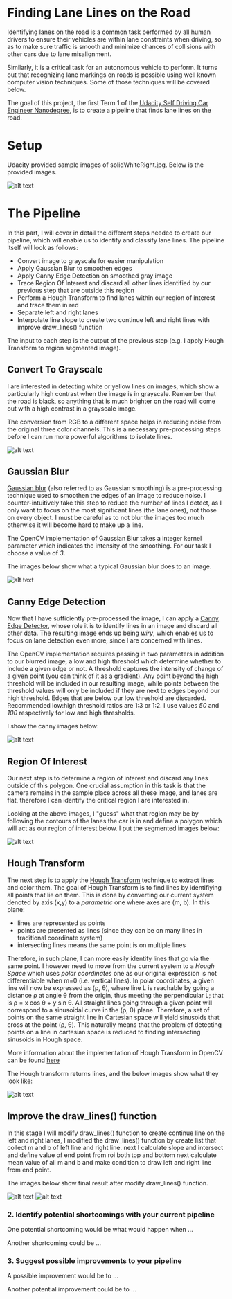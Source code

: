 # **Finding Lane Lines on the Road**

Identifying lanes on the road is a common task performed by all human drivers to ensure their vehicles are within lane constraints when driving, so as to make sure traffic is smooth and minimize chances of collisions with other cars due to lane misalignment.

Similarly, it is a critical task for an autonomous vehicle to perform. It turns out that recognizing lane markings on roads is possible using well known computer vision techniques. Some of those techniques will be covered below.

The goal of this project, the first Term 1 of the [Udacity Self Driving Car Engineer Nanodegree](https://www.udacity.com/course/self-driving-car-engineer-nanodegree--nd013), is to create a pipeline that finds lane lines on the road.

[//]: # (Image References)

[image1]: ./output_image/gray.png "Grayscale"
[image2]: ./output_image/blur.png "Blur"
[image3]: ./output_image/canny.png "Canny"
[image4]: ./output_image/roi.png "Roi"
[image5]: ./output_image/hough_1.png "Hough"
[image6]: ./output_image/final_result.png "Final"
[image7]: ./test_images/solidWhiteRight.jpg "origin"
[image8]: ./output_image/hough.png "Hough_I"



# Setup

Udacity provided sample images of solidWhiteRight.jpg. Below is the provided images.

![alt text][image7]


# The Pipeline

In this part, I will cover in detail the different steps needed to create our pipeline, which will enable us to identify and classify lane lines. The pipeline itself will look as follows:
* Convert image to grayscale for easier manipulation
* Apply Gaussian Blur to smoothen edges
* Apply Canny Edge Detection on smoothed gray image
* Trace Region Of Interest and discard all other lines identified by our previous step that are outside this region
* Perform a Hough Transform to find lanes within our region of interest and trace them in red
* Separate left and right lanes
* Interpolate line slope to create two continue left and right lines with improve draw_lines() function

The input to each step is the output of the previous step (e.g. I apply Hough Transform to region segmented image).



## Convert To Grayscale

I are interested in detecting white or yellow lines on images, which show a particularly high contrast when the image is in grayscale. Remember that the road is black, so anything that is much brighter on the road will come out with a high contrast in a grayscale image.

The conversion from RGB to a different space helps in reducing noise from the original three color channels. This is a necessary pre-processing steps before I can run more powerful algorithms to isolate lines.

![alt text][image1]

## Gaussian Blur

[Gaussian blur](https://en.wikipedia.org/wiki/Gaussian_blur) (also referred to as Gaussian smoothing) is a pre-processing technique used to smoothen the edges of an image to reduce noise. I counter-intuitively take this step to reduce the number of lines I detect, as I only want to focus on the most significant lines (the lane ones), not those on every object. I must be careful as to not blur the images too much otherwise it will become hard to make up a line.

The OpenCV implementation of Gaussian Blur takes a integer kernel parameter which indicates the intensity of the smoothing. For our task I choose a value of _3_.

The images below show what a typical Gaussian blur does to an image.

![alt text][image2]


## Canny Edge Detection

Now that I have sufficiently pre-processed the image, I can apply a [Canny Edge Detector](https://en.wikipedia.org/wiki/Canny_edge_detector), whose role it is to identify lines in an image and discard all other data. The resulting image ends up being _wiry_, which enables us to focus on lane detection even more, since I are concerned with lines.

The OpenCV implementation requires passing in two parameters in addition to our blurred image, a low and high threshold which determine whether to include a given edge or not. A threshold captures the intensity of change of a given point (you can think of it as a gradient). Any point beyond the high threshold will be included in our resulting image, while points between the threshold values will only be included if they are next to edges beyond our high threshold. Edges that are below our low threshold are discarded. Recommended low:high threshold ratios are 1:3 or 1:2. I use values _50_ and _100_ respectively for low and high thresholds.

I show the canny images below:

![alt text][image3]

## Region Of Interest

Our next step is to determine a region of interest and discard any lines outside of this polygon. One crucial assumption in this task is that the camera remains in the sample place across all these image, and lanes are flat, therefore I can identify the critical region I are interested in.

Looking at the above images, I "guess" what that region may be by following the contours of the lanes the car is in and define a polygon which will act as our region of interest below.
I put the segmented images below:

![alt text][image4]


## Hough Transform

The next step is to apply the [Hough Transform](https://en.wikipedia.org/wiki/Hough_transform) technique to extract lines and color them. The goal of Hough Transform is to find lines by identifiying all points that lie on them. This is done by converting our current system denoted by axis (x,y) to a _parametric_ one where axes are (m, b). In this plane:
 * lines are represented as points
 * points are presented as lines (since they can be on many lines in traditional coordinate system)
 * intersecting lines means the same point is on multiple lines

Therefore, in such plane, I can more easily identify lines that go via the same point. I however need to move from the current system to a _Hough Space_ which uses _polar coordinates_ one as our original expression is not differentiable when m=0 (i.e. vertical lines). In polar coordinates, a given line will now be expressed as (ρ, θ), where line L is reachable by going a distance ρ at angle θ from the origin, thus meeting the perpendicular L; that is ρ = x cos θ + y sin θ.
All straight lines going through a given point will correspond to a sinusoidal curve in the (ρ, θ) plane. Therefore, a set of points on the same straight line in Cartesian space will yield sinusoids that cross at the point (ρ, θ). This naturally means that the problem of detecting points on a line in cartesian space is reduced to finding intersecting sinusoids in Hough space.

More information about the implementation of Hough Transform in OpenCV can be found [here](http://docs.opencv.org/trunk/d6/d10/tutorial_py_houghlines.html)

The Hough transform returns lines, and the below images show what they look like:

![alt text][image5]

## Improve the draw_lines() function

In this stage I will modify draw_lines() function to create continue line on the left and right lanes, I modified the draw_lines() function by create list that collect m and b of left line and right line. next I calculate slope and intersect and define value of end point from roi both top and bottom next calculate mean value of all m and b and make condition to draw left and right line from end point.

The images below show final result after modify draw_lines() function.

![alt text][image8] ![alt text][image6]



### 2. Identify potential shortcomings with your current pipeline


One potential shortcoming would be what would happen when ... 

Another shortcoming could be ...


### 3. Suggest possible improvements to your pipeline

A possible improvement would be to ...

Another potential improvement could be to ...
